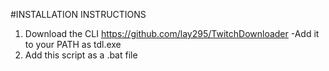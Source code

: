 #INSTALLATION INSTRUCTIONS

1. Download the CLI https://github.com/lay295/TwitchDownloader
   -Add it to your PATH as tdl.exe
2. Add this script as a .bat file
